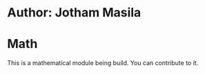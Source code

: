 # Author: Jotham Masila

# Math
This is a mathematical module being build. You can contribute to it.
